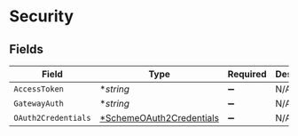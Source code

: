 # Security


## Fields

| Field                                                                      | Type                                                                       | Required                                                                   | Description                                                                | Example                                                                    |
| -------------------------------------------------------------------------- | -------------------------------------------------------------------------- | -------------------------------------------------------------------------- | -------------------------------------------------------------------------- | -------------------------------------------------------------------------- |
| `AccessToken`                                                              | **string*                                                                  | :heavy_minus_sign:                                                         | N/A                                                                        |                                                                            |
| `GatewayAuth`                                                              | **string*                                                                  | :heavy_minus_sign:                                                         | N/A                                                                        |                                                                            |
| `OAuth2Credentials`                                                        | [*SchemeOAuth2Credentials](../../models/shared/schemeoauth2credentials.md) | :heavy_minus_sign:                                                         | N/A                                                                        |                                                                            |
